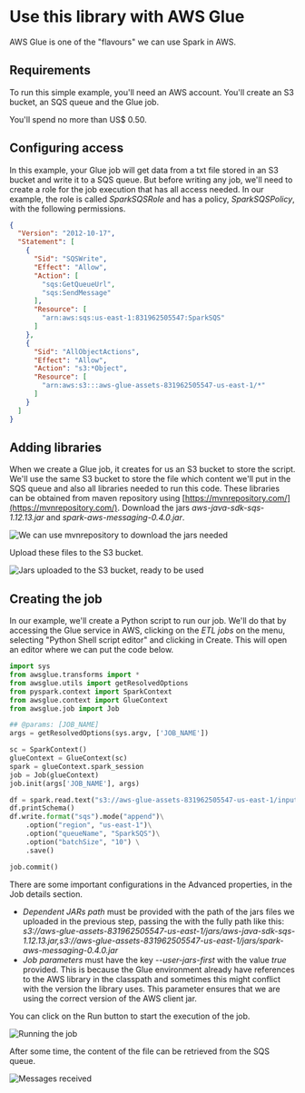 # Use this library with AWS Glue

AWS Glue is one of the "flavours" we can use Spark in AWS.

## Requirements

To run this simple example, you'll need an AWS account. You'll create an S3 bucket, an SQS queue and the Glue job.

You'll spend no more than US$ 0.50.

## Configuring access

In this example, your Glue job will get data from a txt file stored in an S3 bucket and write it to a SQS queue.
But before writing any job, we'll need to create a role for the job execution that has all access needed. In our example, the role is called *SparkSQSRole* and has a policy, *SparkSQSPolicy*, with the following permissions.

```json
{
  "Version": "2012-10-17",
  "Statement": [
    {
      "Sid": "SQSWrite",
      "Effect": "Allow",
      "Action": [
        "sqs:GetQueueUrl",
        "sqs:SendMessage"
      ],
      "Resource": [
        "arn:aws:sqs:us-east-1:831962505547:SparkSQS"
      ]
    },
    {
      "Sid": "AllObjectActions",
      "Effect": "Allow",
      "Action": "s3:*Object",
      "Resource": [
        "arn:aws:s3:::aws-glue-assets-831962505547-us-east-1/*"
      ]
    }
  ]
}
```
## Adding libraries

When we create a Glue job, it creates for us an S3 bucket to store the script. We'll use the same S3 bucket to store the file which content we'll put in the SQS queue and also all libraries needed to run this code.
These libraries can be obtained from maven repository using [https://mvnrepository.com/](https://mvnrepository.com/). Download the jars *aws-java-sdk-sqs-1.12.13.jar* and *spark-aws-messaging-0.4.0.jar*.

![We can use mvnrepository to download the jars needed](/doc/assets/glue-download-jar.png)

Upload these files to the S3 bucket.

![Jars uploaded to the S3 bucket, ready to be used](/doc/assets/glue-jars.png)

## Creating the job

In our example, we'll create a Python script to run our job. We'll do that by accessing the Glue service in AWS, clicking on the *ETL jobs* on the menu, selecting "Python Shell script editor" and clicking in Create. This will open an editor where we can put the code below.

```python
import sys
from awsglue.transforms import *
from awsglue.utils import getResolvedOptions
from pyspark.context import SparkContext
from awsglue.context import GlueContext
from awsglue.job import Job

## @params: [JOB_NAME]
args = getResolvedOptions(sys.argv, ['JOB_NAME'])

sc = SparkContext()
glueContext = GlueContext(sc)
spark = glueContext.spark_session
job = Job(glueContext)
job.init(args['JOB_NAME'], args)

df = spark.read.text("s3://aws-glue-assets-831962505547-us-east-1/input/Poema-de-Sete-Faces.txt")
df.printSchema()
df.write.format("sqs").mode("append")\
    .option("region", "us-east-1")\
    .option("queueName", "SparkSQS")\
    .option("batchSize", "10") \
    .save()

job.commit()
```

There are some important configurations in the Advanced properties, in the Job details section.
- *Dependent JARs path* must be provided with the path of the jars files we uploaded in the previous step, passing the with the fully path like this: *s3://aws-glue-assets-831962505547-us-east-1/jars/aws-java-sdk-sqs-1.12.13.jar,s3://aws-glue-assets-831962505547-us-east-1/jars/spark-aws-messaging-0.4.0.jar*
- *Job parameters* must have the key *--user-jars-first* with the value *true* provided. This is because the Glue environment already have references to the AWS library in the classpath and sometimes this might conflict with the version the library uses. This parameter ensures that we are using the correct version of the AWS client jar.

You can click on the Run button to start the execution of the job.

![Running the job](/doc/assets/glue-runs.png)

After some time, the content of the file can be retrieved from the SQS queue.

![Messages received](/doc/assets/glue-messages-received.png)